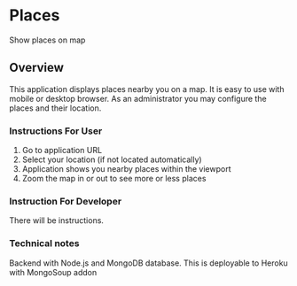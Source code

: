 Places
======

Show places on map

Overview
--------

This application displays places nearby you on a map. It is easy to use with mobile or desktop browser. As an administrator you may configure the places and their location.

### Instructions For User

1. Go to application URL
2. Select your location (if not located automatically)
3. Application shows you nearby places within the viewport
4. Zoom the map in or out to see more or less places

### Instruction For Developer

There will be instructions.

### Technical notes

Backend with Node.js and MongoDB database. This is deployable to Heroku with MongoSoup addon
